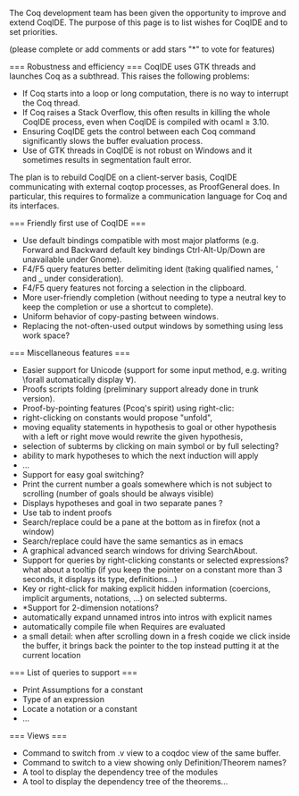 The Coq development team has been given the opportunity to improve and extend CoqIDE. The purpose of this page is to list wishes for CoqIDE and to set priorities.

(please complete or add comments or add stars "*" to vote for features)

=== Robustness and efficiency ===
CoqIDE uses GTK threads and launches Coq as a subthread. This raises the following problems:

 * If Coq starts into a loop or long computation, there is no way to interrupt the Coq thread.
 * If Coq raises a Stack Overflow, this often results in killing the whole CoqIDE process, even when CoqIDE is compiled with ocaml ≥ 3.10.
 * Ensuring CoqIDE gets the control between each Coq command significantly slows the buffer evaluation process.
 * Use of GTK threads in CoqIDE is not robust on Windows and it sometimes results in segmentation fault error.

The plan is to rebuild CoqIDE on a client-server basis, CoqIDE communicating with external coqtop processes, as ProofGeneral does. In particular, this requires to formalize a communication language for Coq and its interfaces.

=== Friendly first use of CoqIDE ===
 * Use default bindings compatible with most major platforms (e.g. Forward and Backward default key bindings Ctrl-Alt-Up/Down are unavailable under Gnome).
 * F4/F5 query features better delimiting ident (taking qualified names, ' and _ under consideration).
 * F4/F5 query features not forcing a selection in the clipboard.
 * More user-friendly completion (without needing to type a neutral key to keep the completion or use a shortcut to complete).
 * Uniform behavior of copy-pasting between windows.
 * Replacing the not-often-used output windows by something using less work space?

=== Miscellaneous features ===
 * Easier support for Unicode (support for some input method, e.g. writing \forall automatically display ∀).
 * Proofs scripts folding (preliminary support already done in trunk version).
 * Proof-by-pointing features (Pcoq's spirit) using right-clic:
  * right-clicking on constants would propose "unfold",
  * moving equality statements in hypothesis to goal or other hypothesis with a left or right move would rewrite the given hypothesis,
  * selection of subterms by clicking on main symbol or by full selecting?
  * ability to mark hypotheses to which the next induction will apply
  * ...
 * Support for easy goal switching?
 * Print the current number a goals somewhere which is not subject to scrolling (number of goals should be always visible)
 * Displays hypotheses and goal in two separate panes ?
 * Use tab to indent proofs
 * Search/replace could be a pane at the bottom as in firefox (not a window)
 * Search/replace could have the same semantics as in emacs
 * A graphical advanced search windows for driving SearchAbout.
 * Support for queries by right-clicking constants or selected expressions? what about a tooltip (if you keep the pointer on a constant more than 3 seconds, it displays its type, definitions...)
 * Key or right-click for making explicit hidden information (coercions, implicit arguments, notations, ...) on selected subterms.
 * *Support for 2-dimension notations?
 * automatically expand unnamed intros into intros with explicit names
 * automatically compile file when Requires are evaluated
 * a small detail: when after scrolling down in a fresh coqide we click inside the buffer, it brings back the pointer to the top instead putting it at the current location

=== List of queries to support ===
 * Print Assumptions for a constant
 * Type of an expression
 * Locate a notation or a constant
 * ...

=== Views ===
 * Command to switch from .v view to a coqdoc view of the same buffer.
 * Command to switch to a view showing only Definition/Theorem names?
 * A tool to display the dependency tree of the modules
 * A tool to display the dependency tree of the theorems...
